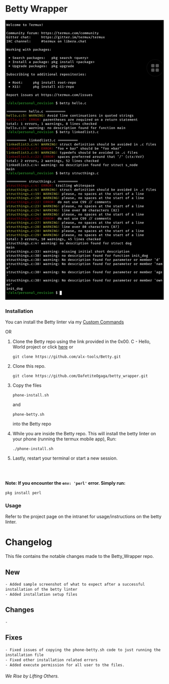 # Betty Wrapper

![Sample Image](SmartSelect_20230819-233756_Termux.jpg)

### Installation

You can install the Betty linter via my [Custom Commands](https://github.com/DafetiteOgaga/custom_commands)

OR
<br>

1. Clone the Betty repo using the link provided in the 0x00. C - Hello, World project or click [here](https://github.com/alx-tools/Betty) or
   ```
   git clone https://github.com/alx-tools/Betty.git
   ```


2. Clone this repo. 
   ```
   git clone https://github.com/DafetiteOgaga/betty_wrapper.git
   ```

3. Copy the files
   ```
   phone-install.sh
   ```
   and
   ```
   phone-betty.sh
   ```
   into the Betty repo


4. While you are inside the Betty repo. This will install the betty linter on your phone (running the termux mobile app), Run:
   ```
   ./phone-install.sh
   ```

5. Lastly, restart your terminal or start a new session.

<br><br>

**Note: If you encounter the `env: 'perl'` error. Simply run:**
   ```
   pkg install perl
   ```


### Usage

Refer to the project page on the intranet for usage/instructions on the betty linter.


# Changelog
This file contains the notable changes made to the Betty_Wrapper repo.

## New
	- Added sample screenshot of what to expect after a successful installation of the betty linter
	- Added installation setup files


## Changes 
	-

## Fixes
	- Fixed issues of copying the phone-betty.sh code to just running the installation file
	- Fixed other installation related errors
    - Added execute permission for all user to the files.




###### We Rise by Lifting Others.
